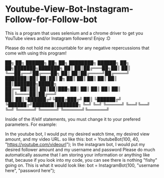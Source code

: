 # Youtube-View-Bot-Instagram-Follow-for-Follow-bot
This is a program that uses selenium and a chrome driver to get you YouTube views and/or Instagram followers! Enjoy :D

Please do not hold me accountable for any negative repercussions that come with using this program!

██╗  ██╗ ██████╗ ██╗    ██╗    ████████╗ ██████╗     ██╗   ██╗███████╗███████╗
██║  ██║██╔═══██╗██║    ██║    ╚══██╔══╝██╔═══██╗    ██║   ██║██╔════╝██╔════╝
███████║██║   ██║██║ █╗ ██║       ██║   ██║   ██║    ██║   ██║███████╗█████╗  
██╔══██║██║   ██║██║███╗██║       ██║   ██║   ██║    ██║   ██║╚════██║██╔══╝  
██║  ██║╚██████╔╝╚███╔███╔╝       ██║   ╚██████╔╝    ╚██████╔╝███████║███████╗
╚═╝  ╚═╝ ╚═════╝  ╚══╝╚══╝        ╚═╝    ╚═════╝      ╚═════╝ ╚══════╝╚══════╝
                                                                              
                                                                              
Inside of the if/elif statements, you must change it to your prefered parameters.
For example:

In the youtube bot, I would put my desired watch time, my desired view amount, and my video URL.
so like this:
bot = YoutubeBot(100, 40, "https://youtube.com/videourl");
In the instagram bot, I would put my desired follower amount and my username and password
Please do much automatically assume that I am storing your information or anything like that, because if you look into my code, you can see there is nothing "fishy" going on.
This is what it would look like:
bot = InstagramBot(100, "username here", "password here");

